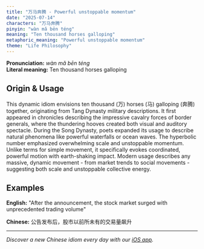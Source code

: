 ```yaml
---
title: "万马奔腾 - Powerful unstoppable momentum"
date: "2025-07-14"
characters: "万马奔腾"
pinyin: "wàn mǎ bēn téng"
meaning: "Ten thousand horses galloping"
metaphoric_meaning: "Powerful unstoppable momentum"
theme: "Life Philosophy"
---
```


**Pronunciation:** *wàn mǎ bēn téng*  
**Literal meaning:** Ten thousand horses galloping

## Origin & Usage

This dynamic idiom envisions ten thousand (万) horses (马) galloping (奔腾) together, originating from Tang Dynasty military descriptions. It first appeared in chronicles describing the impressive cavalry forces of border generals, where the thundering hooves created both visual and auditory spectacle. During the Song Dynasty, poets expanded its usage to describe natural phenomena like powerful waterfalls or ocean waves. The hyperbolic number emphasized overwhelming scale and unstoppable momentum. Unlike terms for simple movement, it specifically evokes coordinated, powerful motion with earth-shaking impact. Modern usage describes any massive, dynamic movement - from market trends to social movements - suggesting both scale and unstoppable collective energy.

## Examples

**English:** "After the announcement, the stock market surged with unprecedented trading volume"

**Chinese:** 公告发布后，股市以前所未有的交易量飙升

---

*Discover a new Chinese idiom every day with our [iOS app](https://apps.apple.com/us/app/daily-chinese-idioms/id6670238264).*
